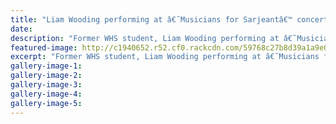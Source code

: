 ```yaml
---
title: "Liam Wooding performing at â€˜Musicians for Sarjeantâ€™ concert"
date: 
description: "Former WHS student, Liam Wooding performing at â€˜Musicians for Sarjeantâ€™ concert this Sunday..."
featured-image: http://c1940652.r52.cf0.rackcdn.com/59768c27b8d39a1a9e000adb/Liam-Wooding-RCP-Dec-2017.jpg
excerpt: "Former WHS student, Liam Wooding performing at â€˜Musicians for Sarjeantâ€™ concert this Sunday."
gallery-image-1: 
gallery-image-2: 
gallery-image-3: 
gallery-image-4: 
gallery-image-5: 
---
```


